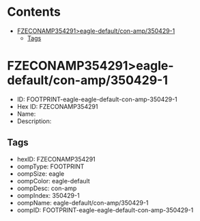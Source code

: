 



Contents
========

* [FZECONAMP354291>eagle-default/con-amp/350429-1](#fzeconamp354291eagle-defaultcon-amp350429-1)
	* [Tags](#tags)

# FZECONAMP354291>eagle-default/con-amp/350429-1

- ID: FOOTPRINT-eagle-eagle-default-con-amp-350429-1
- Hex ID: FZECONAMP354291
- Name: 
- Description: 

## Tags

- hexID: FZECONAMP354291
- oompType: FOOTPRINT
- oompSize: eagle
- oompColor: eagle-default
- oompDesc: con-amp
- oompIndex: 350429-1
- oompName: eagle-default/con-amp/350429-1
- oompID: FOOTPRINT-eagle-eagle-default-con-amp-350429-1
